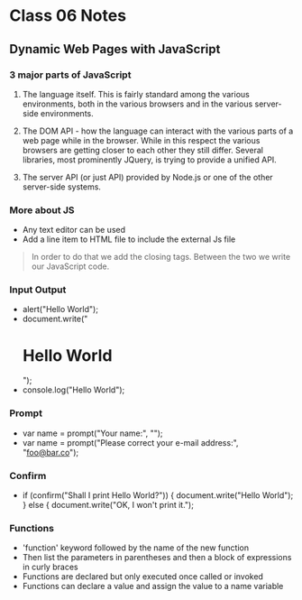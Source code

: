 # Class 06 Notes

## Dynamic Web Pages with JavaScript

### 3 major parts of JavaScript

1. The language itself. This is fairly standard among the various environments, both in the various browsers and in the various server-side environments.

2. The DOM API - how the language can interact with the various parts of a web page while in the browser. While in this respect the various browsers are getting closer to each other they still differ. Several libraries, most prominently JQuery, is trying to provide a unified API.

3. The server API (or just API) provided by Node.js or one of the other server-side systems.

### More about JS

+ Any text editor can be used
+ Add a line item to HTML file to include the external Js file
> In order to do that we add the <script> opening and </script> closing tags. Between the two we write our JavaScript code.

### Input Output

+ alert("Hello World");
+ document.write("<h1>Hello World</h1>");
+ console.log("Hello World");

### Prompt

+ var name = prompt("Your name:", "");
+ var name = prompt("Please correct your e-mail address:", "foo@bar.co");

### Confirm

+ if (confirm("Shall I print Hello World?")) {
    document.write("Hello World");
} else {
    document.write("OK, I won't print it.");

### Functions

+ 'function' keyword followed by the name of the new function
+ Then list the parameters in parentheses and then a block of expressions in curly braces 
+ Functions are declared but only executed once called or invoked
+ Functions can declare a value and assign the value to a name variable
